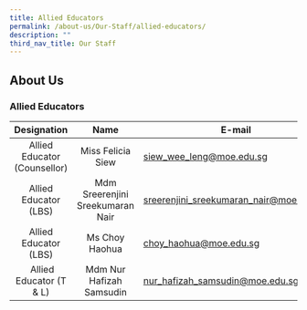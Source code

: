 ```yaml
---
title: Allied Educators
permalink: /about-us/Our-Staff/allied-educators/
description: ""
third_nav_title: Our Staff
---
```

## About Us

### Allied Educators

| **Designation** | **Name** | **E-mail** |
|:---:|:---:|---|
|Allied Educator (Counsellor)| Miss Felicia Siew| siew_wee_leng@moe.edu.sg|
| Allied Educator (LBS)| Mdm Sreerenjini Sreekumaran Nair | sreerenjini_sreekumaran_nair@moe.edu.sg |
| Allied Educator (LBS) | Ms Choy Haohua | choy_haohua@moe.edu.sg |
| Allied Educator (T & L) | Mdm Nur Hafizah Samsudin | nur_hafizah_samsudin@moe.edu.sg |